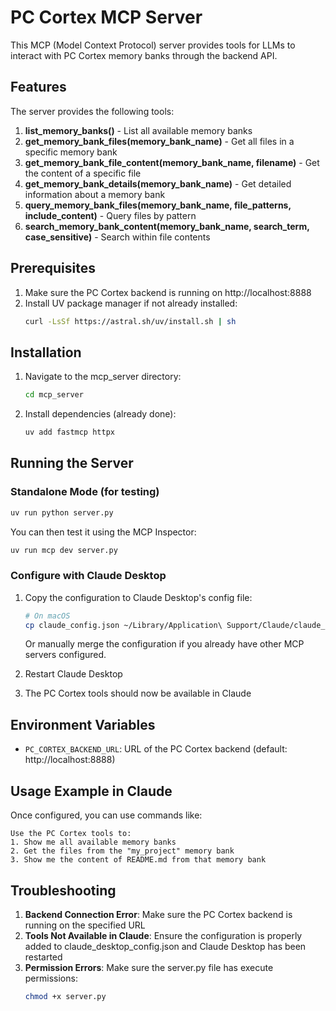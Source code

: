 # PC Cortex MCP Server

This MCP (Model Context Protocol) server provides tools for LLMs to interact with PC Cortex memory banks through the backend API.

## Features

The server provides the following tools:

1. **list_memory_banks()** - List all available memory banks
2. **get_memory_bank_files(memory_bank_name)** - Get all files in a specific memory bank
3. **get_memory_bank_file_content(memory_bank_name, filename)** - Get the content of a specific file
4. **get_memory_bank_details(memory_bank_name)** - Get detailed information about a memory bank
5. **query_memory_bank_files(memory_bank_name, file_patterns, include_content)** - Query files by pattern
6. **search_memory_bank_content(memory_bank_name, search_term, case_sensitive)** - Search within file contents

## Prerequisites

1. Make sure the PC Cortex backend is running on http://localhost:8888
2. Install UV package manager if not already installed:
   ```bash
   curl -LsSf https://astral.sh/uv/install.sh | sh
   ```

## Installation

1. Navigate to the mcp_server directory:
   ```bash
   cd mcp_server
   ```

2. Install dependencies (already done):
   ```bash
   uv add fastmcp httpx
   ```

## Running the Server

### Standalone Mode (for testing)

```bash
uv run python server.py
```

You can then test it using the MCP Inspector:
```bash
uv run mcp dev server.py
```

### Configure with Claude Desktop

1. Copy the configuration to Claude Desktop's config file:
   ```bash
   # On macOS
   cp claude_config.json ~/Library/Application\ Support/Claude/claude_desktop_config.json
   ```

   Or manually merge the configuration if you already have other MCP servers configured.

2. Restart Claude Desktop

3. The PC Cortex tools should now be available in Claude

## Environment Variables

- `PC_CORTEX_BACKEND_URL`: URL of the PC Cortex backend (default: http://localhost:8888)

## Usage Example in Claude

Once configured, you can use commands like:

```
Use the PC Cortex tools to:
1. Show me all available memory banks
2. Get the files from the "my_project" memory bank
3. Show me the content of README.md from that memory bank
```

## Troubleshooting

1. **Backend Connection Error**: Make sure the PC Cortex backend is running on the specified URL
2. **Tools Not Available in Claude**: Ensure the configuration is properly added to claude_desktop_config.json and Claude Desktop has been restarted
3. **Permission Errors**: Make sure the server.py file has execute permissions:
   ```bash
   chmod +x server.py
   ```